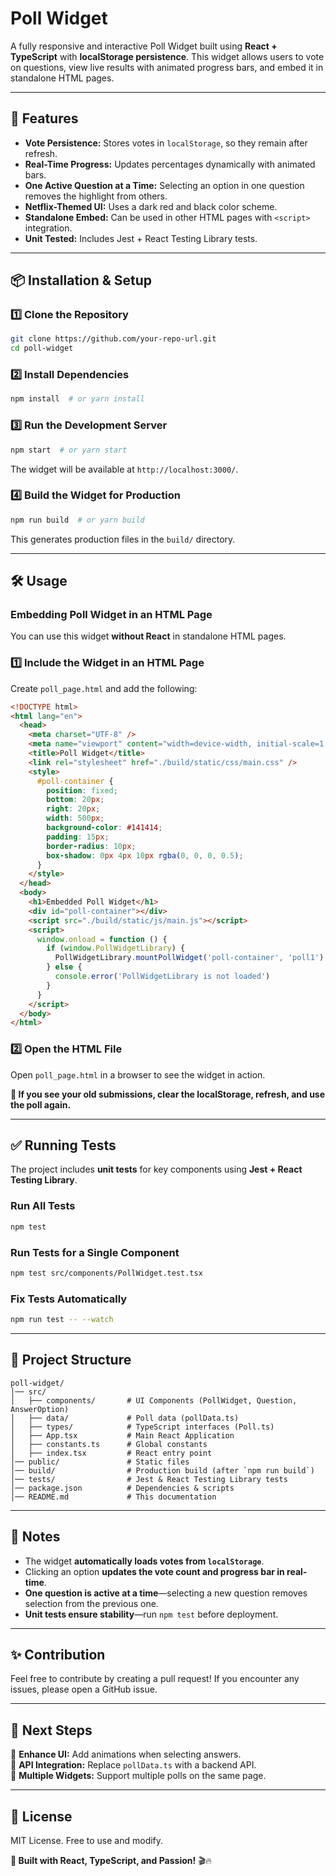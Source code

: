 # Poll Widget

A fully responsive and interactive Poll Widget built using **React + TypeScript** with **localStorage persistence**. This widget allows users to vote on questions, view live results with animated progress bars, and embed it in standalone HTML pages.

---

## 🚀 Features

- **Vote Persistence:** Stores votes in `localStorage`, so they remain after refresh.
- **Real-Time Progress:** Updates percentages dynamically with animated bars.
- **One Active Question at a Time:** Selecting an option in one question removes the highlight from others.
- **Netflix-Themed UI:** Uses a dark red and black color scheme.
- **Standalone Embed:** Can be used in other HTML pages with `<script>` integration.
- **Unit Tested:** Includes Jest + React Testing Library tests.

---

## 📦 Installation & Setup

### **1️⃣ Clone the Repository**

```sh
git clone https://github.com/your-repo-url.git
cd poll-widget
```

### **2️⃣ Install Dependencies**

```sh
npm install  # or yarn install
```

### **3️⃣ Run the Development Server**

```sh
npm start  # or yarn start
```

The widget will be available at `http://localhost:3000/`.

### **4️⃣ Build the Widget for Production**

```sh
npm run build  # or yarn build
```

This generates production files in the `build/` directory.

---

## 🛠️ Usage

### **Embedding Poll Widget in an HTML Page**

You can use this widget **without React** in standalone HTML pages.

### **1️⃣ Include the Widget in an HTML Page**

Create `poll_page.html` and add the following:

```html
<!DOCTYPE html>
<html lang="en">
  <head>
    <meta charset="UTF-8" />
    <meta name="viewport" content="width=device-width, initial-scale=1.0" />
    <title>Poll Widget</title>
    <link rel="stylesheet" href="./build/static/css/main.css" />
    <style>
      #poll-container {
        position: fixed;
        bottom: 20px;
        right: 20px;
        width: 500px;
        background-color: #141414;
        padding: 15px;
        border-radius: 10px;
        box-shadow: 0px 4px 10px rgba(0, 0, 0, 0.5);
      }
    </style>
  </head>
  <body>
    <h1>Embedded Poll Widget</h1>
    <div id="poll-container"></div>
    <script src="./build/static/js/main.js"></script>
    <script>
      window.onload = function () {
        if (window.PollWidgetLibrary) {
          PollWidgetLibrary.mountPollWidget('poll-container', 'poll1')
        } else {
          console.error('PollWidgetLibrary is not loaded')
        }
      }
    </script>
  </body>
</html>
```

### **2️⃣ Open the HTML File**

Open `poll_page.html` in a browser to see the widget in action.

**🔹 If you see your old submissions, clear the localStorage, refresh, and use the poll again.**

---

## ✅ Running Tests

The project includes **unit tests** for key components using **Jest + React Testing Library**.

### **Run All Tests**

```sh
npm test
```

### **Run Tests for a Single Component**

```sh
npm test src/components/PollWidget.test.tsx
```

### **Fix Tests Automatically**

```sh
npm run test -- --watch
```

---

## 📁 Project Structure

```plaintext
poll-widget/
│── src/
│   ├── components/       # UI Components (PollWidget, Question, AnswerOption)
│   ├── data/             # Poll data (pollData.ts)
│   ├── types/            # TypeScript interfaces (Poll.ts)
│   ├── App.tsx           # Main React Application
│   ├── constants.ts      # Global constants
│   ├── index.tsx         # React entry point
│── public/               # Static files
│── build/                # Production build (after `npm run build`)
│── tests/                # Jest & React Testing Library tests
│── package.json          # Dependencies & scripts
│── README.md             # This documentation
```

---

## 📌 Notes

- The widget **automatically loads votes from `localStorage`**.
- Clicking an option **updates the vote count and progress bar in real-time**.
- **One question is active at a time**—selecting a new question removes selection from the previous one.
- **Unit tests ensure stability**—run `npm test` before deployment.

---

## ✨ Contribution

Feel free to contribute by creating a pull request! If you encounter any issues, please open a GitHub issue.

---

## 🎯 Next Steps

🔹 **Enhance UI:** Add animations when selecting answers.  
🔹 **API Integration:** Replace `pollData.ts` with a backend API.  
🔹 **Multiple Widgets:** Support multiple polls on the same page.

---

## 📝 License

MIT License. Free to use and modify.

**🚀 Built with React, TypeScript, and Passion!** 🎬🔥
